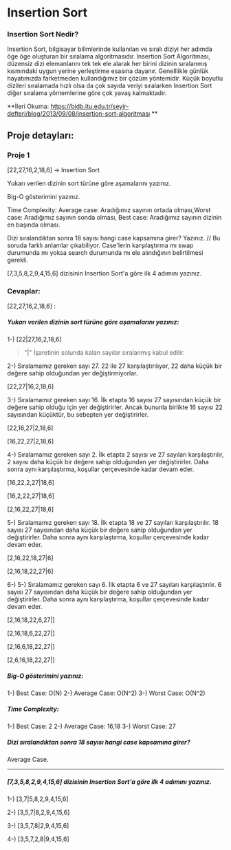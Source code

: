 # Insertion Sort
### Insertion Sort Nedir?
Insertion Sort, bilgisayar bilimlerinde kullanılan ve sıralı diziyi her adımda öge öge oluşturan bir sıralama algoritmasıdır. Insertion Sort Algoritması, düzensiz dizi elemanlarını tek tek ele alarak her birini dizinin sıralanmış kısmındaki uygun yerine yerleştirme esasına dayanır. Genelllikle günlük hayatımızda farketmeden kullandığımız bir çözüm yöntemidir. Küçük boyutlu dizileri sıralamada hızlı olsa da çok sayıda veriyi sıralarken Insertion Sort diğer sıralama yöntemlerine göre çok yavaş kalmaktadır.

**İleri Okuma: https://bidb.itu.edu.tr/seyir-defteri/blog/2013/09/08/insertion-sort-algoritması
**

## Proje detayları:

### Proje 1
[22,27,16,2,18,6] -> Insertion Sort

Yukarı verilen dizinin sort türüne göre aşamalarını yazınız.

Big-O gösterimini yazınız.

Time Complexity: Average case: Aradığımız sayının ortada olması,Worst case: Aradığımız sayının sonda olması, Best case: Aradığımız sayının dizinin en başında olması.

Dizi sıralandıktan sonra 18 sayısı hangi case kapsamına girer? Yazınız. // Bu soruda farklı anlamlar çıkabiliyor. Case'lerin karşılaştırma mı swap durumunda mı yoksa search durumunda mı ele alındığının belirtilmesi gerekli.

[7,3,5,8,2,9,4,15,6] dizisinin Insertion Sort'a göre ilk 4 adımını yazınız.


### Cevaplar:
[22,27,16,2,18,6] :

#####  Yukarı verilen dizinin sort türüne göre aşamalarını yazınız:
1-) [22|27,16,2,18,6] 
> "|" İşaretinin solunda kalan sayılar sıralanmış kabul edilir. 

2-) Sıralamamız gereken sayı 27. 22 ile 27 karşılaştırılıyor, 22 daha küçük bir değere sahip olduğundan yer değiştirmiyorlar.

[22,27|16,2,18,6] 

3-) Sıralamamız gereken sayı 16. İlk etapta 16 sayısı 27 sayısından küçük bir değere sahip olduğu için yer değiştirirler. Ancak bununla birlikte 16 sayısı 22 sayısından küçüktür, bu sebepten yer değiştirirler.

[22,16,27|2,18,6] 

[16,22,27|2,18,6] 

4-) Sıralamamız gereken sayı 2. İlk etapta 2 sayısı ve 27 sayıları karşılaştırılır, 2 sayısı daha küçük bir değere sahip olduğundan yer değiştirirler. Daha sonra aynı karşılaştırma, koşullar çerçevesinde kadar devam eder.

[16,22,2,27|18,6] 

[16,2,22,27|18,6]

[2,16,22,27|18,6]

5-) Sıralamamız gereken sayı 18. İlk etapta 18 ve 27 sayıları karşılaştırılır. 18 sayısı 27 sayısından daha küçük bir değere sahip olduğundan yer değiştirirler. Daha sonra aynı karşılaştırma, koşullar çerçevesinde kadar devam eder.

[2,16,22,18,27|6]

[2,16,18,22,27|6]

6-) 5-) Sıralamamız gereken sayı 6. İlk etapta 6 ve 27 sayıları karşılaştırılır. 6 sayısı 27 sayısından daha küçük bir değere sahip olduğundan yer değiştirirler. Daha sonra aynı karşılaştırma, koşullar çerçevesinde kadar devam eder.

[2,16,18,22,6,27|]

[2,16,18,6,22,27|]

[2,16,6,18,22,27|]

[2,6,16,18,22,27|]

##### Big-O gösterimini yazınız:
1-) Best Case: O(N)
2-) Average Case: O(N^2)
3-) Worst Case: O(N^2)

##### Time Complexity: 
1-) Best Case: 2
2-) Average Case: 16,18
3-) Worst Case: 27

##### Dizi sıralandıktan sonra 18 sayısı hangi case kapsamına girer?
Average Case.



------------
##### [7,3,5,8,2,9,4,15,6] dizisinin Insertion Sort'a göre ilk 4 adımını yazınız.

1-) [3,7|5,8,2,9,4,15,6]

2-) [3,5,7|8,2,9,4,15,6]

3-) [3,5,7,8|2,9,4,15,6]

4-) [3,5,7,2,8|9,4,15,6]
